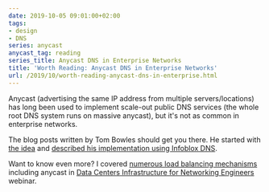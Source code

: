 ```yaml
---
date: 2019-10-05 09:01:00+02:00
tags:
- design
- DNS
series: anycast
anycast_tag: reading
series_title: Anycast DNS in Enterprise Networks
title: 'Worth Reading: Anycast DNS in Enterprise Networks'
url: /2019/10/worth-reading-anycast-dns-in-enterprise.html
---
```

Anycast (advertising the same IP address from multiple servers/locations) has long been used to implement scale-out public DNS services (the whole root DNS system runs on massive anycast), but it's not as common in enterprise networks.

The blog posts written by Tom Bowles should get you there. He started with [the idea](https://medium.com/@tom.bowles/anycast-dns-part-1-838033773af8) and [described his implementation using Infoblox DNS](https://medium.com/@tom.bowles/anycast-dns-part-2-4acc51e4d64f).

Want to know even more? I covered [numerous load balancing mechanisms](https://my.ipspace.net/bin/list?id=DC30#LOAD_BALANCING) including anycast in [Data Centers Infrastructure for Networking Engineers](https://www.ipspace.net/Data_Center_Infrastructure_for_Networking_Engineers) webinar.
